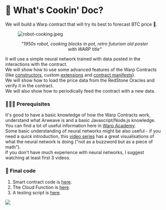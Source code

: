 # 🍲 What's Cookin' Doc?

We will build a Warp contract that will try its best to forecast BTC price 🔮.


<figure style={{width: 400}}>

![robot-cooking.jpeg](/img/tutorial/ml/robot-cooking.jpeg)
<figcaption align = "center"><i>"1950s robot, cooking blocks in pot, retro futurism old poster with WARP title"</i></figcaption>

</figure>

It will use a simple neural network trained with data posted in the interactions with the contract.  
We will show how to use some advanced features of the Warp Contracts
(like [constructors](../../docs/sdk/advanced/constructor), custom [extensions](../../docs/sdk/advanced/plugins/custom-extension) and
[contract manifests](../../docs/sdk/advanced/manifest)).  
We will show how to load the price data from the RedStone Oracles and verify it in the contract.  
We will also show how to periodically feed the contract with a new data.

### 👨🏼‍🎓 Prerequisites
It's good to have a basic knowledge of how the Warp Contracts work, understand what Arweave is and a basic Javascript/Node.js knowledge.
You can find a lot of useful information here in [Warp Academy](https://docs.warp.cc).    
Some basic understanding of neural networks might be also useful - if you need a quick introduction,
this [video series](https://www.youtube.com/watch?v=aircAruvnKk) has a great visualisations of what the neural network is doing ("not as a buzzword but as a piece of math").  
If you don't have much experience with neural networks, I suggest watching at least first 3 videos.


### 🏁 Final code
1. Smart contract code is [here](https://github.com/warp-contracts/example-redstone/blob/main/lstm.contract.js).
2. The Cloud Function is [here](https://github.com/warp-contracts/example-redstone/tree/main/btc-price-function).
3. A testing script is [here](https://github.com/warp-contracts/example-redstone/blob/main/local.mjs).

<img src="/img/tutorial/ml/butcher_3.webp" />
